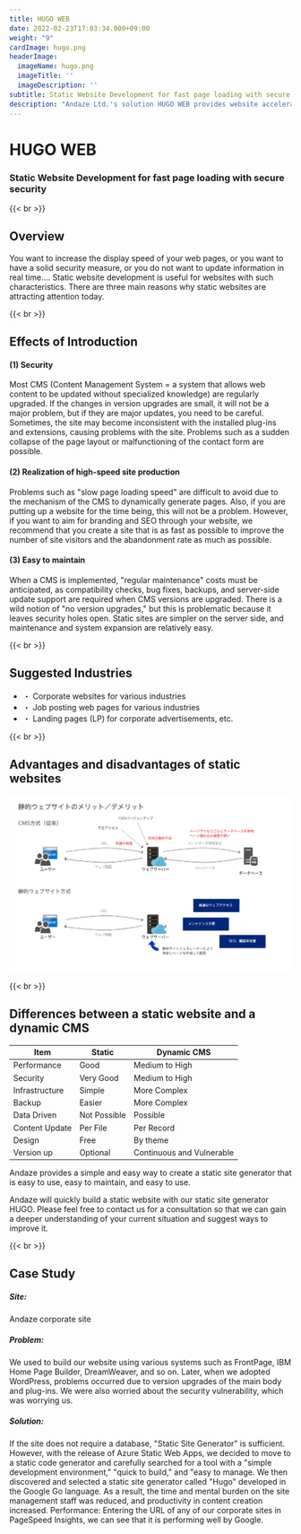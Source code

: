 ```yaml
---
title: HUGO WEB
date: 2022-02-23T17:03:34.000+09:00
weight: "9"
cardImage: hugo.png
headerImage:
  imageName: hugo.png
  imageTitle: ''
  imageDescription: ''
subtitle: Static Website Development for fast page loading with secure security
description: "Andaze Ltd.'s solution HUGO WEB provides website acceleration using the static site generator 'Hugo'. The 'Static Website Construction Service' using 'Hugo' not only speeds up your website but also makes it easier for users to use. Please contact Andaze for more information."
---
```

# HUGO WEB

### Static Website Development for fast page loading with secure security

{{< br >}}

## Overview

You want to increase the display speed of your web pages, or you want to have a solid security measure, or you do not want to update information in real time.... Static website development is useful for websites with such characteristics. There are three main reasons why static websites are attracting attention today.

{{< br >}}

## Effects of Introduction

#### (1) Security

Most CMS (Content Management System = a system that allows web content to be updated without specialized knowledge) are regularly upgraded. If the changes in version upgrades are small, it will not be a major problem, but if they are major updates, you need to be careful. Sometimes, the site may become inconsistent with the installed plug-ins and extensions, causing problems with the site. Problems such as a sudden collapse of the page layout or malfunctioning of the contact form are possible.

#### (2) Realization of high-speed site production

Problems such as "slow page loading speed" are difficult to avoid due to the mechanism of the CMS to dynamically generate pages. Also, if you are putting up a website for the time being, this will not be a problem. However, if you want to aim for branding and SEO through your website, we recommend that you create a site that is as fast as possible to improve the number of site visitors and the abandonment rate as much as possible.

#### (3) Easy to maintain

When a CMS is implemented, "regular maintenance" costs must be anticipated, as compatibility checks, bug fixes, backups, and server-side update support are required when CMS versions are upgraded. There is a wild notion of "no version upgrades," but this is problematic because it leaves security holes open. Static sites are simpler on the server side, and maintenance and system expansion are relatively easy.

{{< br >}}

## Suggested Industries

* ・ Corporate websites for various industries
* ・ Job posting web pages for various industries
* ・ Landing pages (LP) for corporate advertisements, etc.

{{< br >}}

## Advantages and disadvantages of static websites

![ Image is not Available !](hugo-web.webp)

{{< br >}}

## Differences between a static website and a dynamic CMS

| Item | Static | Dynamic CMS |
| --- | --- | --- |
| Performance | Good | Medium to High |
| Security | Very Good | Medium to High |
| Infrastructure | Simple | More Complex |
| Backup | Easier | More Complex |
| Data Driven | Not Possible | Possible |
| Content Update | Per File | Per Record |
| Design | Free | By theme |
| Version up | Optional | Continuous and Vulnerable |

Andaze provides a simple and easy way to create a static site generator that is easy to use, easy to maintain, and easy to use.

Andaze will quickly build a static website with our static site generator HUGO. Please feel free to contact us for a consultation so that we can gain a deeper understanding of your current situation and suggest ways to improve it.

{{< br >}}

## Case Study

##### **Site**:

Andaze corporate site

##### **Problem**:

We used to build our website using various systems such as FrontPage, IBM Home Page Builder, DreamWeaver, and so on. Later, when we adopted WordPress, problems occurred due to version upgrades of the main body and plug-ins. We were also worried about the security vulnerability, which was worrying us.

##### **Solution**:

If the site does not require a database, "Static Site Generator" is sufficient. However, with the release of Azure Static Web Apps, we decided to move to a static code generator and carefully searched for a tool with a "simple development environment," "quick to build," and "easy to manage. We then discovered and selected a static site generator called "Hugo" developed in the Google Go language. As a result, the time and mental burden on the site management staff was reduced, and productivity in content creation increased. Performance: Entering the URL of any of our corporate sites in PageSpeed Insights, we can see that it is performing well by Google.